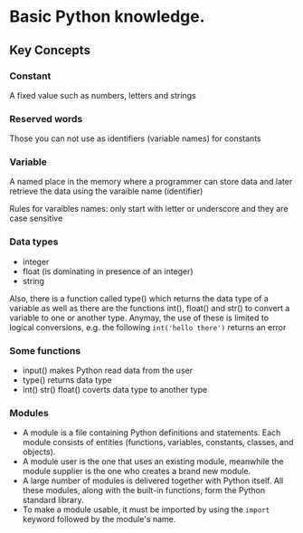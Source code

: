 # Basic Python knowledge.

## Key Concepts

### Constant
A fixed value such as numbers, letters and strings

### Reserved words
Those you can not use as identifiers (variable names) for constants

### Variable
A named place in the memory where a programmer can store data and later retrieve the data using the varaible name (identifier)

Rules for varaibles names: only start with letter or underscore and they are case sensitive

### Data types

- integer
- float (is dominating in presence of an integer)
- string

Also, there is a function called type() which returns the data type of a variable as well as there are the functions int(), float() and str() to convert a variable to one or another type. Anymay, the use of these is limited to logical conversions, e.g. the following `int('hello there')` returns an error

### Some functions
- input() makes Python read data from the user
- type() returns data type
- int() str() float() coverts data type to another type

### Modules
- A module is a file containing Python definitions and statements. Each module consists of entities (functions, variables, constants, classes, and objects).
- A module user is the one that uses an existing module, meanwhile the module supplier is the one who creates a brand new module.
- A large number of modules is delivered together with Python itself. All these modules, along with the built-in functions, form the Python standard library.
- To make a module usable, it must be imported by using the `import` keyword followed by the module's name.
